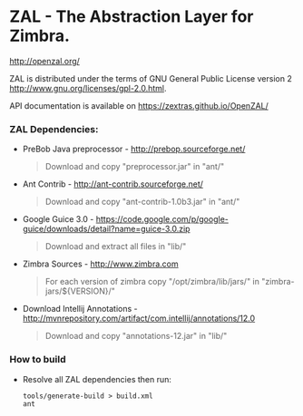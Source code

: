 ZAL - The Abstraction Layer for Zimbra.
===
<http://openzal.org/>

ZAL is distributed under the terms of GNU General Public License version 2 <http://www.gnu.org/licenses/gpl-2.0.html>.

API documentation is available on <https://zextras.github.io/OpenZAL/>

### ZAL Dependencies: ###

  - PreBob Java preprocessor - <http://prebop.sourceforge.net/>

    > Download and copy "preprocessor.jar" in "ant/"

  - Ant Contrib - <http://ant-contrib.sourceforge.net/>

    > Download and copy "ant-contrib-1.0b3.jar" in "ant/"

  - Google Guice 3.0 - <https://code.google.com/p/google-guice/downloads/detail?name=guice-3.0.zip>

    > Download and extract all files in "lib/"

  - Zimbra Sources - <http://www.zimbra.com>

    > For each version of zimbra copy "/opt/zimbra/lib/jars/" in "zimbra-jars/${VERSION}/"

  - Download Intellij Annotations - <http://mvnrepository.com/artifact/com.intellij/annotations/12.0>

    > Download and copy "annotations-12.jar" in "lib/"


### How to build ###

  * Resolve all ZAL dependencies then run:

        tools/generate-build > build.xml
        ant
